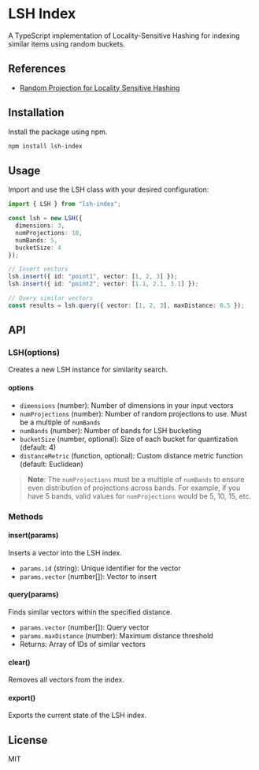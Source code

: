 # LSH Index

A TypeScript implementation of Locality-Sensitive Hashing for indexing similar items using random buckets.

## References

- [Random Projection for Locality Sensitive Hashing](https://www.pinecone.io/learn/series/faiss/locality-sensitive-hashing-random-projection/)

## Installation

Install the package using npm.

```bash
npm install lsh-index
```

## Usage

Import and use the LSH class with your desired configuration:

```typescript
import { LSH } from "lsh-index";

const lsh = new LSH({
  dimensions: 3,
  numProjections: 10,
  numBands: 5,
  bucketSize: 4
});

// Insert vectors
lsh.insert({ id: "point1", vector: [1, 2, 3] });
lsh.insert({ id: "point2", vector: [1.1, 2.1, 3.1] });

// Query similar vectors
const results = lsh.query({ vector: [1, 2, 3], maxDistance: 0.5 });
```

## API

### LSH(options)

Creates a new LSH instance for similarity search.

#### options

- `dimensions` (number): Number of dimensions in your input vectors
- `numProjections` (number): Number of random projections to use. Must be a multiple of `numBands`
- `numBands` (number): Number of bands for LSH bucketing
- `bucketSize` (number, optional): Size of each bucket for quantization (default: 4)
- `distanceMetric` (function, optional): Custom distance metric function (default: Euclidean)

> **Note**: The `numProjections` must be a multiple of `numBands` to ensure even distribution of projections across bands. For example, if you have 5 bands, valid values for `numProjections` would be 5, 10, 15, etc.

### Methods

#### insert(params)

Inserts a vector into the LSH index.

- `params.id` (string): Unique identifier for the vector
- `params.vector` (number[]): Vector to insert

#### query(params)

Finds similar vectors within the specified distance.

- `params.vector` (number[]): Query vector
- `params.maxDistance` (number): Maximum distance threshold
- Returns: Array of IDs of similar vectors

#### clear()

Removes all vectors from the index.

#### export()

Exports the current state of the LSH index.

## License

MIT
